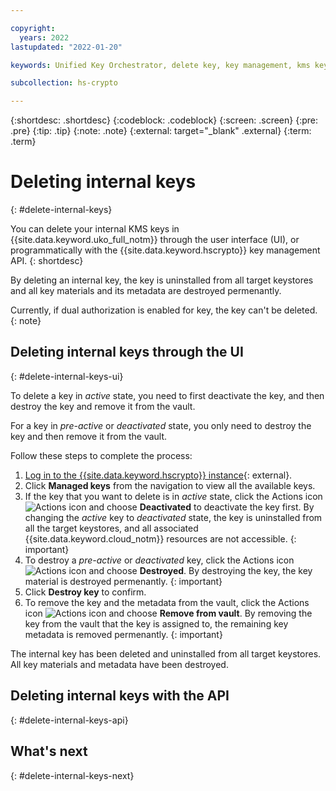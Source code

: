 ```yaml
---

copyright:
  years: 2022
lastupdated: "2022-01-20"

keywords: Unified Key Orchestrator, delete key, key management, kms key, UKO

subcollection: hs-crypto

---
```


{:shortdesc: .shortdesc}
{:codeblock: .codeblock}
{:screen: .screen}
{:pre: .pre}
{:tip: .tip}
{:note: .note}
{:external: target="_blank" .external}
{:term: .term}


# Deleting internal keys
{: #delete-internal-keys}

You can delete your internal KMS keys in {{site.data.keyword.uko_full_notm}} through the user interface (UI), or programmatically with the {{site.data.keyword.hscrypto}} key management API. 
{: shortdesc}

By deleting an internal key, the key is uninstalled from all target keystores and all key materials and its metadata are destroyed permenantly.

Currently, if dual authorization is enabled for key, the key can't be deleted.
{: note}



## Deleting internal keys through the UI
{: #delete-internal-keys-ui}

To delete a key in _active_ state, you need to first deactivate the key, and then destroy the key and remove it from the vault. 

For a key in _pre-active_ or _deactivated_ state, you only need to destroy the key and then remove it from the vault.

Follow these steps to complete the process:

1. [Log in to the {{site.data.keyword.hscrypto}} instance](https://cloud.ibm.com/login){: external}.
2. Click **Managed keys** from the navigation to view all the available keys.
3. If the key that you want to delete is in _active_ state, click the Actions icon ![Actions icon](../icons/action-menu-icon.svg "Actions") and choose **Deactivated** to deactivate the key first.
    By changing the _active_ key to _deactivated_ state, the key is uninstalled from all the target keystores, and all associated {{site.data.keyword.cloud_notm}} resources are not accessible.
    {: important}
4. To destroy a _pre-active_ or _deactivated_ key, click the Actions icon ![Actions icon](../icons/action-menu-icon.svg "Actions") and choose **Destroyed**.
    By destroying the key, the key material is destroyed permenantly. 
    {: important}
5. Click **Destroy key** to confirm.
6. To remove the key and the metadata from the vault, click the Actions icon ![Actions icon](../icons/action-menu-icon.svg "Actions") and choose **Remove from vault**.
    By removing the key from the vault that the key is assigned to, the remaining key metadata is removed permenantly. 
    {: important}

The internal key has been deleted and uninstalled from all target keystores. All key materials and metadata have been destroyed. 


## Deleting internal keys with the API
{: #delete-internal-keys-api}




## What's next
{: #delete-internal-keys-next}


  


